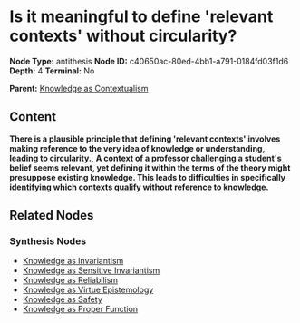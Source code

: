 # Is it meaningful to define 'relevant contexts' without circularity?

**Node Type:** antithesis
**Node ID:** c40650ac-80ed-4bb1-a791-0184fd03f1d6
**Depth:** 4
**Terminal:** No

**Parent:** [Knowledge as Contextualism](knowledge-as-contextualism-synthesis-bbbd6411-24b1-4cfe-8f72-f6d044339e45.md)

## Content

**There is a plausible principle that defining 'relevant contexts' involves making reference to the very idea of knowledge or understanding, leading to circularity.**, **A context of a professor challenging a student's belief seems relevant, yet defining it within the terms of the theory might presuppose existing knowledge. This leads to difficulties in specifically identifying which contexts qualify without reference to knowledge.**

## Related Nodes

### Synthesis Nodes

- [Knowledge as Invariantism](knowledge-as-invariantism-synthesis-ff471496-24aa-461b-b48f-85faf1286aa3.md)
- [Knowledge as Sensitive Invariantism](knowledge-as-sensitive-invariantism-synthesis-e812d082-908e-47cb-a2dc-eed8c4f63041.md)
- [Knowledge as Reliabilism](knowledge-as-reliabilism-synthesis-e2d32118-cf4e-4d5c-8d45-3e8587af6c0d.md)
- [Knowledge as Virtue Epistemology](knowledge-as-virtue-epistemology-synthesis-6947b29f-4b13-4af2-88e8-0e672f594b2e.md)
- [Knowledge as Safety](knowledge-as-safety-synthesis-ffc3457a-f910-46e8-b234-a60f438dff23.md)
- [Knowledge as Proper Function](knowledge-as-proper-function-synthesis-50fa7991-a9fd-41df-8f05-c974dd85ab04.md)
